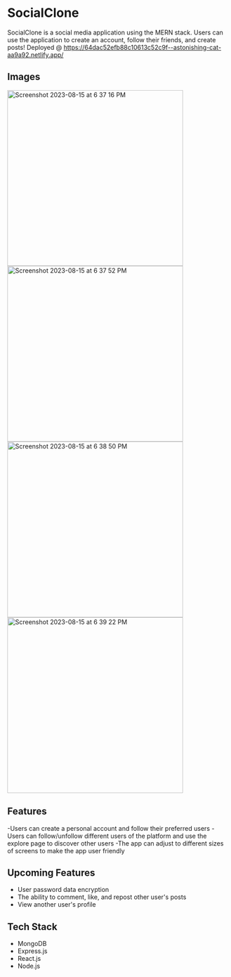 # SocialClone


SocialClone is a social media application using the MERN stack. Users can use the application to create an account, follow their friends, and create posts!
Deployed @ https://64dac52efb88c10613c52c9f--astonishing-cat-aa9a92.netlify.app/

## Images
<img width="400" alt="Screenshot 2023-08-15 at 6 37 16 PM" src="https://github.com/bcarpenter7/capstone-carpenter/assets/126187218/4885c4f5-ce64-43b8-8da4-cd44a0e47128">
<img width="400" alt="Screenshot 2023-08-15 at 6 37 52 PM" src="https://github.com/bcarpenter7/capstone-carpenter/assets/126187218/69d23382-5710-4095-856e-ba92b6c5761c">
<img width="400" alt="Screenshot 2023-08-15 at 6 38 50 PM" src="https://github.com/bcarpenter7/capstone-carpenter/assets/126187218/0914733a-458f-42c4-a9f6-662d021ff785">
<img width="400" alt="Screenshot 2023-08-15 at 6 39 22 PM" src="https://github.com/bcarpenter7/capstone-carpenter/assets/126187218/a0e80461-8f0a-4339-9931-064c0be25c8b">

## Features

-Users can create a personal account and follow their preferred users
-Users can follow/unfollow different users of the platform and use the explore page to discover other users
-The app can adjust to different sizes of screens to make the app user friendly

## Upcoming Features

- User password data encryption
- The ability to comment, like, and repost other user's posts
- View another user's profile

## Tech Stack

- MongoDB
- Express.js
- React.js
- Node.js







